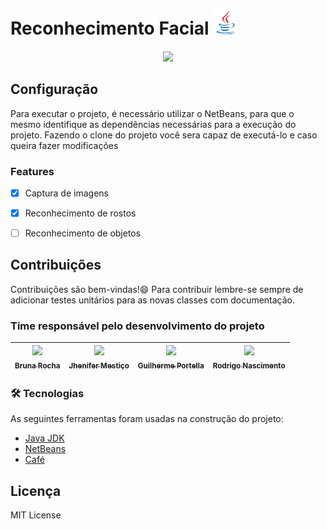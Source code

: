 <h1> Reconhecimento Facial <a href="https://www.java.com" target="_blank"> <img src="https://raw.githubusercontent.com/devicons/devicon/master/icons/java/java-original.svg" alt="java" width="40" height="40"/> </a></h1>



<h4 align="center"> 
	<img src="http://img.shields.io/static/v1?label=STATUS&message=EM%20DESENVOLVIMENTO&color=RED&style=for-the-badge"/>
</h4>
  
 ## Configuração

Para executar o projeto, é necessário utilizar o NetBeans, para que o mesmo identifique as dependências necessárias para a execução do projeto. Fazendo o clone do projeto você sera capaz de executá-lo e caso queira fazer modificações 
  
  
  ### Features


- [x] Captura de imagens
- [x] Reconhecimento de rostos
- [ ] Reconhecimento de objetos
  
  
## Contribuições

Contribuições são bem-vindas!:smile: Para contribuir lembre-se sempre de adicionar testes unitários para as novas classes com documentação.
  
  
  
### Time responsável pelo desenvolvimento do projeto

| [<img src="https://avatars.githubusercontent.com/u/66707156?v=4" width=115><br><sub>Bruna Rocha</sub>](https://github.com/bruna-rocha) |  [<img src="https://avatars.githubusercontent.com/u/66707267?v=4" width=115><br><sub>Jhenifer Mestiço</sub>](https://github.com/Jhenifer-Mestico) |  [<img src="https://avatars.githubusercontent.com/u/59876059?v=4" width=115><br><sub>Guilherme Portella</sub>](https://github.com/GuilhermePortella) |  [<img src="https://avatars.githubusercontent.com/u/55332913?v=4" width=115><br><sub>Rodrigo Nascimento</sub>](https://github.com/ddriko) |
| :---: | :---: | :---: | :---: 


### 🛠 Tecnologias

As seguintes ferramentas foram usadas na construção do projeto:

- [Java JDK](https://www.oracle.com/java/technologies/javase-downloads.html)
- [NetBeans](https://netbeans.apache.org/download/index.html)
- [Café](https://blog.ucoffee.com.br/cafe-cremoso/)

  
## Licença

MIT License



